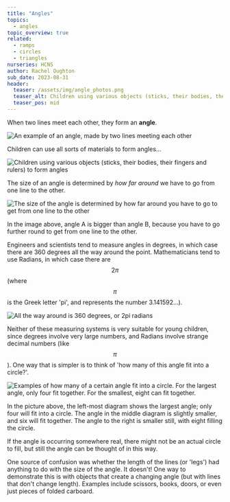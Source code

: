 ```yaml
---
title: "Angles"
topics: 
  - angles
topic_overview: true
related: 
  - ramps
  - circles
  - triangles
nurseries: HCNS
author: Rachel Oughton
sub_date: 2023-08-31
header:
  teaser: /assets/img/angle_photos.png
  teaser_alt: Children using various objects (sticks, their bodies, their fingers and rulers) to form angles
  teaser_pos: mid
---
```


When two lines meet each other, they form an **angle**.

![An example of an angle, made by two lines meeting each other]({{site.baseurl}}/assets/img/angles1.png "An angle")

Children can use all sorts of materials to form angles...

![Children using various objects (sticks, their bodies, their fingers and rulers) to form angles]({{site.baseurl}}/assets/img/angle_photos.png "Children using various things to make angles")


The size of an angle is determined by *how far around* we have to go from one line to the other.

![The size of the angle is determined by how far around you have to go to get from one line to the other]({{site.baseurl}}/assets/img/angles_around.png "The size of the angle")

In the image above, angle A is bigger than angle  B, because you have to go further round to get from one line to the other.

Engineers and scientists tend to measure angles in degrees, in which case there are 360 degrees all the way around the point. Mathematicians tend to use Radians, in which case there are $$2\pi$$ (where $$\pi$$ is the Greek letter 'pi', and represents the number 3.141592...).

![All the way around is 360 degrees, or $$2pi$$ radians]({{site.baseurl}}/assets/img/full_angle.png "All the way around the point")

Neither of these measuring systems is very suitable for young children, since degrees involve very large numbers, and Radians involve strange decimal numbers (like $$\pi$$). One way that is simpler is to think of 'how many of this angle fit into a circle?'.


![Examples of how many of a certain angle fit into a circle. For the largest angle, only four fit together. For the smallest, eight can fit together.]({{site.baseurl}}/assets/img/angles_howmany.png "Examples of how many angles fit into a circle")

In the picture above, the left-most diagram shows the largest angle; only four will fit into a circle. The angle in the middle diagram is slightly smaller, and six will fit together. The angle to the right is smaller still, with eight filling the circle.

If the angle is occurring somewhere real, there might not be an actual circle to fill, but still the angle can be thought of in this way. 

One source of confusion was whether the length of the lines (or 'legs') had anything to do with the size of the angle. It doesn't! One way to demonstrate this is with objects that create a changing angle (but with lines that don't change length). Examples include scissors, books, doors, or even just pieces of folded carboard.





